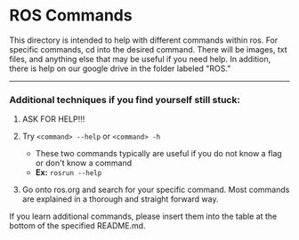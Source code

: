 # ROS Commands

This directory is intended to help with different commands within ros. For specific commands, cd into the desired command. There will be images, txt files, and anything else that may be useful if you need help. In addition, there is help on our google drive in the folder labeled "ROS."

---

### Additional techniques if you find yourself still stuck:
1. ASK FOR HELP!!!

2. Try `<command> --help` or `<command> -h`

   * These two commands typically are useful if you do not know a flag or don't know a command
   * **Ex:** `rosrun --help`

3. Go onto ros.org and search for your specific command. Most commands are explained in a thorough and straight forward way.

If you learn additional commands, please insert them into the table at the bottom of the specified README.md.
